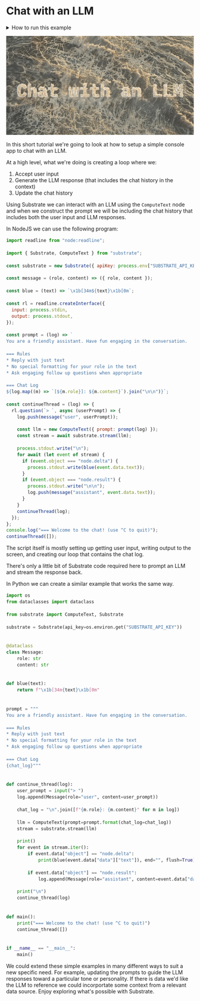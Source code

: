 # Chat with an LLM

<details>
<summary>How to run this example</summary>
<br/>

```bash
# Set your API key as an environment variable.
export SUBSTRATE_API_KEY=ENTER_YOUR_KEY

# Run the TypeScript example

# If using tsx:
cd typescript                   # Navigate to the typescript example
npm install                     # Install dependencies
npm start                       # Run the example

# Run the Python example

# If using Poetry:
cd python                       # Navigate to the python example
poetry install                  # Install dependencies and build the example
poetry run main                 # TODO: not sure how this should be configured yet.
poetry run python src/main.py   # Run the example

# If using Rye:
# Update pyproject.toml to switch to Rye.
cd python
rye sync
rye run main
```

</details>

![hero](hero.png)

In this short tutorial we're going to look at how to setup a simple console app to chat with an LLM. 

At a high level, what we're doing is creating a loop where we:
1. Accept user input
2. Generate the LLM response (that includes the chat history in the context)
3. Update the chat history

Using Substrate we can interact with an LLM using the `ComputeText` node and when we construct the prompt
we will be including the chat history that includes both the user input and LLM responses.

In NodeJS we can use the following program:

```js
import readline from "node:readline";

import { Substrate, ComputeText } from "substrate";

const substrate = new Substrate({ apiKey: process.env["SUBSTRATE_API_KEY"] });

const message = (role, content) => ({ role, content });

const blue = (text) => `\x1b[34m${text}\x1b[0m`;

const rl = readline.createInterface({
  input: process.stdin,
  output: process.stdout,
});

const prompt = (log) => `
You are a friendly assistant. Have fun engaging in the conversation.

=== Rules
* Reply with just text
* No special formatting for your role in the text
* Ask engaging follow up questions when appropriate

=== Chat Log
${log.map((m) => `[${m.role}]: ${m.content}`).join("\n\n")}`;

const continueThread = (log) => {
  rl.question(`> `, async (userPrompt) => {
    log.push(message("user", userPrompt));

    const llm = new ComputeText({ prompt: prompt(log) });
    const stream = await substrate.stream(llm);

    process.stdout.write("\n");
    for await (let event of stream) {
      if (event.object === "node.delta") {
        process.stdout.write(blue(event.data.text));
      }
      if (event.object === "node.result") {
        process.stdout.write("\n\n");
        log.push(message("assistant", event.data.text));
      }
    }
    continueThread(log);
  });
};
console.log("=== Welcome to the chat! (use ^C to quit)");
continueThread([]);
```

The script itself is mostly setting up getting user input, writing output to the screen, and creating our loop that contains the chat log.

There's only a little bit of Substrate code required here to prompt an LLM and stream the response back.

In Python we can create a similar example that works the same way.

```python
import os
from dataclasses import dataclass

from substrate import ComputeText, Substrate

substrate = Substrate(api_key=os.environ.get("SUBSTRATE_API_KEY"))


@dataclass
class Message:
    role: str
    content: str


def blue(text):
    return f"\x1b[34m{text}\x1b[0m"


prompt = """
You are a friendly assistant. Have fun engaging in the conversation.

=== Rules
* Reply with just text
* No special formatting for your role in the text
* Ask engaging follow up questions when appropriate

=== Chat Log
{chat_log}"""


def continue_thread(log):
    user_prompt = input("> ")
    log.append(Message(role="user", content=user_prompt))

    chat_log = "\n".join([f"{m.role}: {m.content}" for m in log])

    llm = ComputeText(prompt=prompt.format(chat_log=chat_log))
    stream = substrate.stream(llm)

    print()
    for event in stream.iter():
        if event.data["object"] == "node.delta":
            print(blue(event.data["data"]["text"]), end="", flush=True)

        if event.data["object"] == "node.result":
            log.append(Message(role="assistant", content=event.data["data"]["text"]))

    print("\n")
    continue_thread(log)


def main():
    print("=== Welcome to the chat! (use ^C to quit)")
    continue_thread([])


if __name__ == "__main__":
    main()
```

We could extend these simple examples in many different ways to suit a new specific need. For example,
updating the prompts to guide the LLM responses toward a particular tone or personality. If there is 
data we'd like the LLM to reference we could incorportate some context from a relevant data source. Enjoy
exploring what's possible with Substrate.
